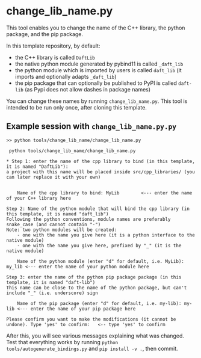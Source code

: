 # change_lib_name.py

This tool enables you to change the name of the C++ library, the python package, and the pip package.

In this template repository, by default:
- the C++ library is called `DaftLib`
- the native python module generated by pybind11 is called `_daft_lib`
- the python module which is imported by users is called `daft_lib` (it imports and optionally adapts `_daft_lib`)
- the pip package that can optionally be published to PyPI is called `daft-lib` (as Pypi does not allow dashes in package names)

You can change these names by running `change_lib_name.py`. This tool is intended to be run only once, after cloning this template.

## Example session with `change_lib_name.py.py`

```
>> python tools/change_lib_name/change_lib_name.py

 python tools/change_lib_name/change_lib_name.py 

* Step 1: enter the name of the cpp library to bind (in this template, it is named "DaftLib"):
a project with this name will be placed inside src/cpp_libraries/ (you can later replace it with your own)


    Name of the cpp library to bind: MyLib        <--- enter the name of your C++ library here

Step 2: Name of the python module that will bind the cpp library (in this template, it is named "daft_lib")
Following the python conventions, module names are preferably snake_case (and cannot contain "-")
Note: two python modules will be created:
    - one with the name you give here (it is a python interface to the native module)
    - one with the name you give here, prefixed by "_" (it is the native module)
            
    Name of the python module (enter "d" for default, i.e. MyLib): my_lib <--- enter the name of your python module here

Step 3: enter the name of the python pip package package (in this template, it is named "daft-lib")
This name can be close to the name of the python package, but can't include "_" (i.e. underscore) sign
        
    Name of the pip package (enter "d" for default, i.e. my-lib): my-lib <--- enter the name of your pip package here

Please confirm you want to make the modifications (it cannot be undone). Type 'yes' to confirm:   <-- type 'yes' to confirm
```

After this, you will see various messages explaining what was changed.
Test that everything works by running `python tools/autogenerate_bindings.py` and `pip install -v .`, then commit.


